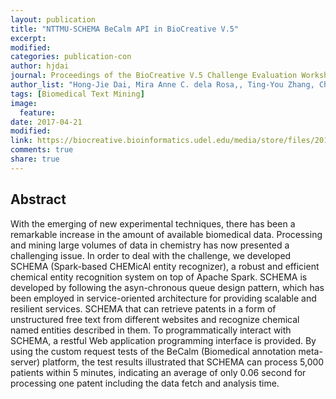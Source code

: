 ```yaml
---
layout: publication
title: "NTTMU-SCHEMA BeCalm API in BioCreative V.5"
excerpt:
modified:
categories: publication-con
author: hjdai
journal: Proceedings of the BioCreative V.5 Challenge Evaluation Workshop, Barcelona, Spain.
author_list: "Hong-Jie Dai, Mira Anne C. dela Rosa,, Ting-You Zhang, Chung-Lin Chen, Chen-Kai Wang"
tags: [Biomedical Text Mining] 
image:
  feature:
date: 2017-04-21
modified: 
link: https://biocreative.bioinformatics.udel.edu/media/store/files/2017/BioCreative_V5_paper27.pdf
comments: true
share: true
---
```


## Abstract

With the emerging of new experimental techniques, there has been a remarkable increase in the amount of available biomedical data. Processing and mining large volumes of data in chemistry has now presented a challenging issue. In order to deal with the challenge, we developed SCHEMA (Spark-based CHEMicAl entity recognizer), a robust and efficient chemical entity recognition system on top of Apache Spark. SCHEMA is developed by following the asyn-chronous queue design pattern, which has been employed in service-oriented architecture for providing scalable and resilient services. SCHEMA that can retrieve patents in a form of unstructured free text from different websites and recognize chemical named entities described in them. To programmatically interact with SCHEMA, a restful Web application programming interface is provided. By using the custom request tests of the BeCalm (Biomedical annotation meta-server) platform, the test results illustrated that SCHEMA can process 5,000 patients within 5 minutes, indicating an average of only 0.06 second for processing one patent including the data fetch and analysis time.